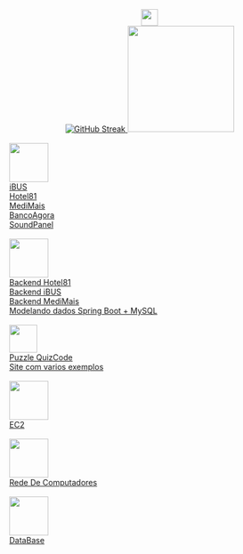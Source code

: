 
  <div align="center">
     <img height="30em" src="https://komarev.com/ghpvc/?username=flitzso-github-username&color=blue" />
  </div>
<div align="center">
  <a href="https://github.com/flitzso">
  <img src="https://github-readme-stats.vercel.app/api?username=flitzso&show_icons=true&theme=dark" alt="GitHub Streak" />
  <img height="191em" src="https://github-readme-stats.vercel.app/api/top-langs/?username=flitzso&layout=compact&langs_count=10&theme=dark"/>
  </div>
  <br />
    <div class="Javascript">
<img width="70" height="70" src="https://github.com/flitzso/flitzso/assets/106411702/572a85f1-392b-40a6-b9d8-23018d4d8558/"> <br />
 <a href="https://github.com/flitzso/iBUS-frontend" >iBUS</a> <br />
 <a href="https://github.com/flitzso/Hotel81-frontend">Hotel81</a> <br />
 <a href="https://github.com/flitzso/MediMais-frontend">MediMais</a> <br /> 
 <a href="https://bancoagora.vercel.app/">BancoAgora</a> <br />
 <a href="https://soundpanel.vercel.app/">SoundPanel</a> <br />
</div>
    <br />
<div class="Java">
<img width="70" height="70" src="https://github.com/flitzso/flitzso/assets/106411702/29b1dad1-6aa1-4ff6-86ec-cc28f23b4931 /"> <br />
 <a href="https://github.com/flitzso/Hotel81-backend" >Backend Hotel81</a> <br />
 <a href="https://github.com/flitzso/iBUS-backend" >Backend iBUS</a> <br />
 <a href="https://github.com/flitzso/MediMais-backend" >Backend MediMais</a> <br />
 <a href="https://github.com/flitzso/modelando-dados-mysql-java" >Modelando dados Spring Boot + MySQL</a> <br />
</div>
<br />
<div class="kotlin">
<img width="50" height="50" src="https://github.com/flitzso/flitzso/assets/106411702/8f5f7b56-7f70-4e40-9f88-93757f40775d)/"> <br />
 <a href="https://github.com/flitzso/quizcode-kotlin-android" >Puzzle QuizCode</a> <br />
 <a href="https://flitz-kotlin.vercel.app/ " >Site com varios exemplos</a> <br />
</div>
<br />
<div class="AWS">
<img width="70" height="70" src="https://github.com/flitzso/flitzso/assets/106411702/74c354c7-c2df-4b58-bb69-60eed8a9535e"> <br />
 <a href="https://github.com/flitzso/aws-ec2" >EC2</a> <br />
</div>
<br />
<div class="Redes">
<img width="70" height="70" src="https://github.com/flitzso/flitzso/assets/106411702/fccfe5b0-5f11-4308-945d-f903a28b80a5"> <br />
 <a href="https://github.com/flitzso/redes-de-computadores" >Rede De Computadores</a> <br />
</div>
<br />
<div class="DataBase">
<img width="70" height="70" src="https://github.com/flitzso/flitzso/assets/106411702/b2f6a2ee-1e65-4651-b615-88efd19f52e4"> <br />
 <a href="https://github.com/flitzso/databases-application-properties" >DataBase</a> <br />
</div>
